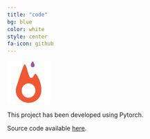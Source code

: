 ```yaml
---
title: "code"
bg: blue
color: white
style: center
fa-icon: github
---
```


<img src="./assets/pytorch.png" alt="pytorch" style="width: 100px;"/>

This project has been developed using Pytorch.

Source code available [here](https://github.com/imatge-upc/pixeledl).
